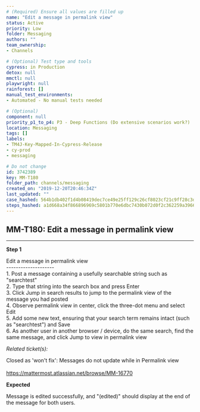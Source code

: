 ```yaml
---
# (Required) Ensure all values are filled up
name: "Edit a message in permalink view"
status: Active
priority: Low
folder: Messaging
authors: ""
team_ownership: 
- Channels

# (Optional) Test type and tools
cypress: in Production
detox: null
mmctl: null
playwright: null
rainforest: []
manual_test_environments: 
- Automated - No manual tests needed

# (Optional)
component: null
priority_p1_to_p4: P3 - Deep Functions (Do extensive scenarios work?)
location: Messaging
tags: []
labels: 
- TM4J-Key-Mapped-In-Cypress-Release
- cy-prod
- messaging

# Do not change
id: 3742389
key: MM-T180
folder_path: channels/messaging
created_on: "2019-12-20T20:46:34Z"
last_updated: ""
case_hashed: 564b1db402f1d4b08419dec7ce49e25ff129c26cf8023cf21c9ff28c3dc4adeb0928a96b7f3a43fa3389d5f8b0172838
steps_hashed: a1d668a34f866896969c5801b770e6dbc7430b072d0f2c362259a3966efbc9b007e9209dab00594b4f1363a994505b30
---
```


## MM-T180: Edit a message in permalink view

---

**Step 1**

Edit a message in permalink view\
\--------------------\
1\. Post a message containing a usefully searchable string such as "searchtest"\
2\. Type that string into the search box and press Enter\
3\. Click Jump in search results to jump to the permalink view of the message you had posted\
4\. Observe permalink view in center, click the three-dot menu and select Edit\
5\. Add some new text, ensuring that your search term remains intact (such as "searchtest") and Save\
6\. As another user in another browser / device, do the same search, find the same message, and click Jump to view in permalink view

_Related ticket(s):_

Closed as 'won't fix': Messages do not update while in Permalink view\
\
<https://mattermost.atlassian.net/browse/MM-16770>

**Expected**

Message is edited successfully, and "(edited)" should display at the end of the message for both users.
